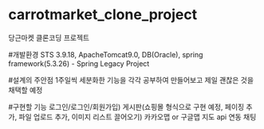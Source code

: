 # carrotmarket_clone_project
당근마켓 클론코딩 프로젝트

#개발환경
STS 3.9.18, 
ApacheTomcat9.0, 
DB(Oracle), 
spring framework(5.3.26) - Spring Legacy Project

#설계의 주안점
1주일씩 세분화한 기능을 각각 공부하여 만들어보고 제일 괜찮은 것을 채택할 예정

#구현할 기능
로그인/로그인/회원가입)
게시판(쇼핑몰 형식으로 구현 예정, 페이징 추가, 파일 업로드 추가, 이미지 리스트 끌어오기)
카카오맵 or 구글맵 지도 api 연동
채팅


